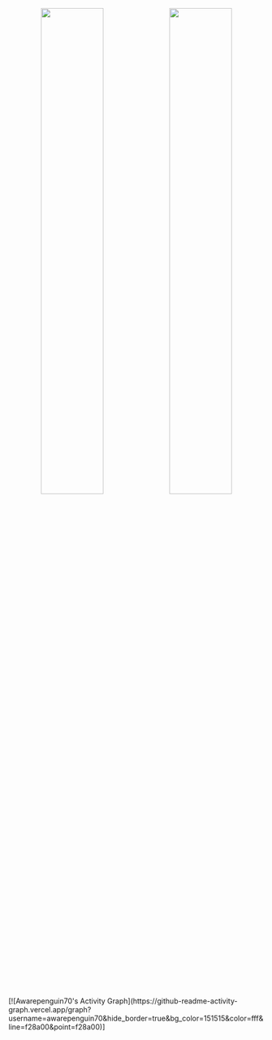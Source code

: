 <p align="center">
  <img width="49.5%" src="https://github-readme-stats.vercel.app/api?username=awarepenguin70&show_icons=true&theme=dark&hide_border=true&icon_color=f28a00" />
  <img width="49.5%" src="https://github-readme-streak-stats.herokuapp.com/?user=awarepenguin70&theme=dark&hide_border=true" />
</p>
[![Awarepenguin70's Activity Graph](https://github-readme-activity-graph.vercel.app/graph?username=awarepenguin70&hide_border=true&bg_color=151515&color=fff&line=f28a00&point=f28a00)]
